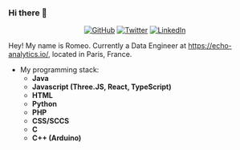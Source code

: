 ### Hi there 👋


<p align="center">
	<a href="https://github.com/Strvm"><img src="https://img.shields.io/github/followers/Strvm.svg?label=GitHub&style=social" alt="GitHub"></a>
	<a href="https://twitter.com/romeo_phillips"><img src="https://img.shields.io/twitter/follow/romeo_pps?label=Twitter&style=social" alt="Twitter"></a>
	<a href="https://www.linkedin.com/in/roméo-phillips-2460861aa"><img src="https://img.shields.io/badge/LinkedIn--_.svg?style=social&logo=linkedin" alt="LinkedIn"></a>
</p>


Hey! My name is Romeo. Currently a Data Engineer at https://echo-analytics.io/,  located in Paris, France. 

 - My programming stack:
	 - **Java**
	 - **Javascript (Three.JS, React, TypeScript)**
	 - **HTML**
	 - **Python**
	 - **PHP**
	 - **CSS/SCCS**
	 - **C**
	 - **C++ (Arduino)**

